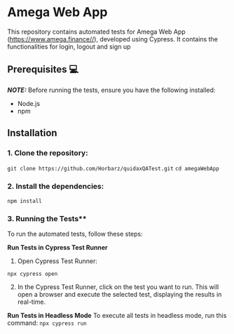 # Amega Web App

This repository contains automated tests for Amega Web App (https://www.amega.finance//), developed using Cypress. It contains the functionalities for login, logout and sign up

## Prerequisites :computer:

**_NOTE:_** Before running the tests, ensure you have the following installed:

- Node.js
- npm

## Installation
###  1. Clone the repository:

`git clone https://github.com/Horbarz/quidaxQATest.git`
`cd amegaWebApp`


### 2. Install the dependencies:

`npm install`

### 3. Running the Tests**
To run the automated tests, follow these steps:

**Run Tests in Cypress Test Runner**
1. Open Cypress Test Runner:

`npx cypress open`

2. In the Cypress Test Runner, click on the test you want to run. This will open a browser and execute the selected test, displaying the results in real-time.

**Run Tests in Headless Mode**
To execute all tests in headless mode, run this command:
`npx cypress run`



